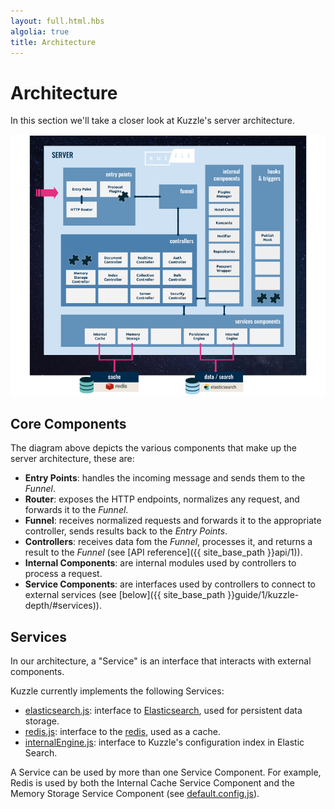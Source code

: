 ```yaml
---
layout: full.html.hbs
algolia: true
title: Architecture
---
```


# Architecture

In this section we'll take a closer look at Kuzzle's server architecture.

![archi_core](Kuzzle_Server_Architecture.png)
 
## Core Components

The diagram above depicts the various components that make up the server architecture, these are:

* **Entry Points**: handles the incoming message and sends them to the *Funnel*.
* **Router**: exposes the HTTP endpoints, normalizes any request, and forwards it to the *Funnel*.
* **Funnel**: receives normalized requests and forwards it to the appropriate controller, sends results back to the *Entry Points*.
* **Controllers**: receives data fom the *Funnel*, processes it, and returns a result to the *Funnel* (see [API reference]({{ site_base_path }}api/1)).
* **Internal Components**: are internal modules used by controllers to process a request.
* **Service Components**: are interfaces used by controllers to connect to external services (see [below]({{ site_base_path }}guide/1/kuzzle-depth/#services)).

## Services

In our architecture, a "Service" is an interface that interacts with external components.

Kuzzle currently implements the following Services:

* [elasticsearch.js](https://github.com/kuzzleio/kuzzle/blob/master/lib/services/elasticsearch.js): interface to [Elasticsearch](https://www.elastic.co/products/elasticsearch), used for persistent data storage.
* [redis.js](https://github.com/kuzzleio/kuzzle/blob/master/lib/services/redis.js): interface to the [redis](http://redis.io), used as a cache.
* [internalEngine.js](https://github.com/kuzzleio/kuzzle/blob/master/lib/services/internalEngine/): interface to Kuzzle's configuration index in Elastic Search.


A Service can be used by more than one Service Component. For example, Redis is used by both the Internal Cache Service Component and the Memory Storage Service Component (see [default.config.js](https://github.com/kuzzleio/kuzzle/blob/master/default.config.js)).

